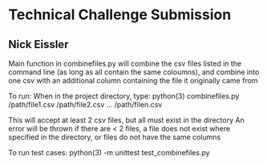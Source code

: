 # Technical Challenge Submission
## Nick Eissler

Main function in combinefiles.py will combine the csv files listed in the command line (as long as all contain the same coloumns), and combine into one
csv with an additional column containing the file it originally came from

To run:
When in the project directory, type:
python(3) combinefiles.py /path/file1.csv /path/file2.csv ... /path/filen.csv

This will accept at least 2 csv files, but all must exist in the directory
An error will be thrown if there are < 2 files, a file does not exist where specified in the directory, or files do not have the same columns

To run test cases:
python(3) -m unittest test_combinefiles.py 
